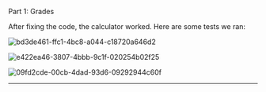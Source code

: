 Part 1: Grades




After fixing the code, the calculator worked. Here are some tests we ran:

![bd3de461-ffc1-4bc8-a044-c18720a646d2](https://github.com/zeynepsevincel/seg3503_playground/assets/90730475/6a9f781e-a222-492f-a5cd-7b5bcbb0190b)



![e422ea46-3807-4bbb-9c1f-020254b02f25](https://github.com/zeynepsevincel/seg3503_playground/assets/90730475/f1df4b38-b197-4404-949a-d3832945a95c)



![09fd2cde-00cb-4dad-93d6-09292944c60f](https://github.com/zeynepsevincel/seg3503_playground/assets/90730475/465432fb-0879-42a8-bbe6-1904f92ff583)


--------------------------------------------------------------------------------------------------------------------------------------------------------------------------------------------------
